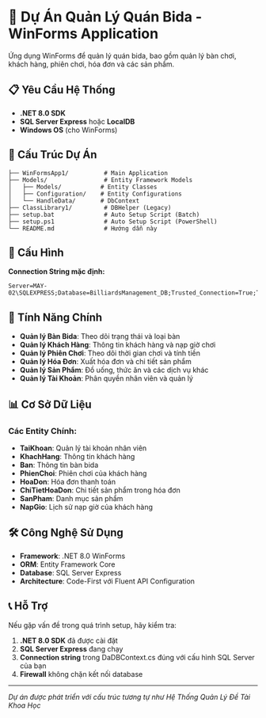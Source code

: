 # 🎱 Dự Án Quản Lý Quán Bida - WinForms Application

Ứng dụng WinForms để quản lý quán bida, bao gồm quản lý bàn chơi, khách hàng, phiên chơi, hóa đơn và các sản phẩm.

## 📋 Yêu Cầu Hệ Thống

- **.NET 8.0 SDK**
- **SQL Server Express** hoặc **LocalDB**
- **Windows OS** (cho WinForms)

## 📁 Cấu Trúc Dự Án

```
├── WinFormsApp1/          # Main Application
├── Models/                # Entity Framework Models
│   ├── Models/           # Entity Classes
│   ├── Configuration/    # Entity Configurations
│   └── HandleData/       # DbContext
├── ClassLibrary1/         # DBHelper (Legacy)
├── setup.bat              # Auto Setup Script (Batch)
├── setup.ps1              # Auto Setup Script (PowerShell)
└── README.md              # Hướng dẫn này
```

## 🔧 Cấu Hình

**Connection String mặc định:**
```
Server=MAY-02\SQLEXPRESS;Database=BilliardsManagement_DB;Trusted_Connection=True;TrustServerCertificate=True
```

## 🎯 Tính Năng Chính

- **Quản lý Bàn Bida**: Theo dõi trạng thái và loại bàn
- **Quản lý Khách Hàng**: Thông tin khách hàng và nạp giờ chơi
- **Quản lý Phiên Chơi**: Theo dõi thời gian chơi và tính tiền
- **Quản lý Hóa Đơn**: Xuất hóa đơn và chi tiết sản phẩm
- **Quản lý Sản Phẩm**: Đồ uống, thức ăn và các dịch vụ khác
- **Quản lý Tài Khoản**: Phân quyền nhân viên và quản lý

## 📊 Cơ Sở Dữ Liệu

### Các Entity Chính:
- **TaiKhoan**: Quản lý tài khoản nhân viên
- **KhachHang**: Thông tin khách hàng
- **Ban**: Thông tin bàn bida
- **PhienChoi**: Phiên chơi của khách hàng
- **HoaDon**: Hóa đơn thanh toán
- **ChiTietHoaDon**: Chi tiết sản phẩm trong hóa đơn
- **SanPham**: Danh mục sản phẩm
- **NapGio**: Lịch sử nạp giờ của khách hàng

## 🛠️ Công Nghệ Sử Dụng

- **Framework**: .NET 8.0 WinForms
- **ORM**: Entity Framework Core
- **Database**: SQL Server Express
- **Architecture**: Code-First với Fluent API Configuration

## 📞 Hỗ Trợ

Nếu gặp vấn đề trong quá trình setup, hãy kiểm tra:

1. **.NET 8.0 SDK** đã được cài đặt
2. **SQL Server Express** đang chạy
3. **Connection string** trong DaDBContext.cs đúng với cấu hình SQL Server của bạn
4. **Firewall** không chặn kết nối database

---

*Dự án được phát triển với cấu trúc tương tự như Hệ Thống Quản Lý Đề Tài Khoa Học*